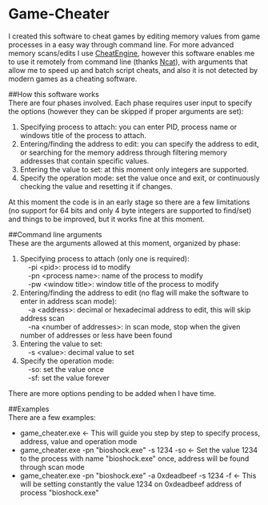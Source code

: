# Game-Cheater  
I created this software to cheat games by editing memory values from game processes in a easy way through command line. For more advanced memory scans/edits I use [CheatEngine](https://github.com/cheat-engine/cheat-engine), however this software enables me to use it remotely from command line (thanks [Ncat](https://nmap.org/ncat/)), with arguments that allow me to speed up and batch script cheats, and also it is not detected by modern games as a cheating software.  
  
##How this software works  
There are four phases involved. Each phase requires user input to specify the options (however they can be skipped if proper arguments are set):  
1. Specifying process to attach: you can enter PID, process name or windows title of the process to attach.  
2. Entering/finding the address to edit: you can specify the address to edit, or searching for the memory address through filtering memory addresses that contain specific values.  
3. Entering the value to set: at this moment only integers are supported.  
4. Specify the operation mode: set the value once and exit, or continuously checking the value and resetting it if changes.  
  
At this moment the code is in an early stage so there are a few limitations (no support for 64 bits and only 4 byte integers are supported to find/set) and things to be improved, but it works fine at this moment.  
  
##Command line arguments  
These are the arguments allowed at this moment, organized by phase:  
1. Specifying process to attach (only one is required):  
&nbsp;&nbsp;&nbsp;&nbsp;-pi \<pid\>: process id to modify  
&nbsp;&nbsp;&nbsp;&nbsp;-pn \<process name\>: name of the process to modify  
&nbsp;&nbsp;&nbsp;&nbsp;-pw \<window title\>: window title of the process to modify  
2. Entering/finding the address to edit (no flag will make the software to enter in address scan mode):  
&nbsp;&nbsp;&nbsp;&nbsp;-a \<address\>: decimal or hexadecimal address to edit, this will skip address scan   
&nbsp;&nbsp;&nbsp;&nbsp;-na \<number of addresses\>: in scan mode, stop when the given number of addresses or less have been found  
3. Entering the value to set:  
&nbsp;&nbsp;&nbsp;&nbsp;-s \<value\>: decimal value to set  
4. Specify the operation mode:  
&nbsp;&nbsp;&nbsp;&nbsp;-so: set the value once  
&nbsp;&nbsp;&nbsp;&nbsp;-sf: set the value forever  
  
There are more options pending to be added when I have time.  
  
##Examples  
There are a few examples:  
* game_cheater.exe <- This will guide you step by step to specify process, address, value and operation mode  
* game_cheater.exe -pn "bioshock.exe" -s 1234 -so <- Set the value 1234 to the process with name "bioshock.exe" once, address will be found through scan mode  
* game_cheater.exe -pn "bioshock.exe" -a 0xdeadbeef -s 1234 -f <- This will be setting constantly the value 1234 on 0xdeadbeef address of process "bioshock.exe"  





 
